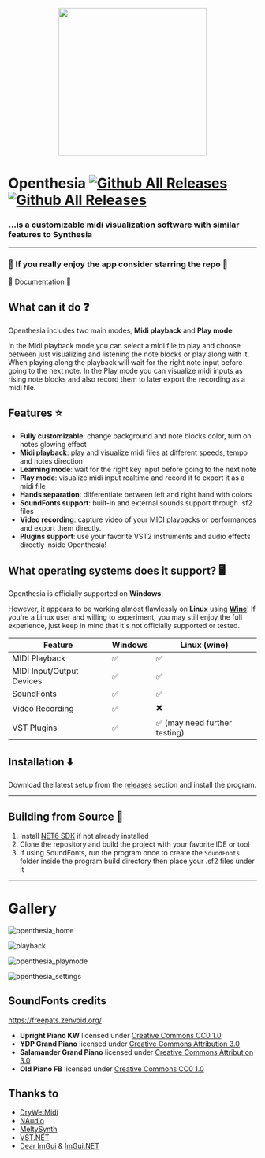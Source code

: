 <p align="center">
 <img src="https://i.imgur.com/aN1rSmB.png" width="300" height="300" />
</p>

# Openthesia [![Github All Releases](https://img.shields.io/github/v/release/ImAxel0/Openthesia?&style=for-the-badge)]() [![Github All Releases](https://img.shields.io/github/downloads/ImAxel0/Openthesia/total.svg?&color=31CB15&style=for-the-badge)]()

### ...is a customizable midi visualization software with similar features to Synthesia

---

### :star2: If you really enjoy the app consider starring the repo :star2:

:orange_book: [Documentation](https://openthesia.pages.dev/documentation) :orange_book:

## What can it do :question:

Openthesia includes two main modes, **Midi playback** and **Play mode**.

In the Midi playback mode you can select a midi file to play and choose between just visualizing and listening the note blocks or play along with it.
When playing along the playback will wait for the right note input before going to the next note.
In the Play mode you can visualize midi inputs as rising note blocks and also record them to later export the recording as a midi file.

## Features :star:

- **Fully customizable**: change background and note blocks color, turn on notes glowing effect
- **Midi playback**: play and visualize midi files at different speeds, tempo and notes direction
- **Learning mode**: wait for the right key input before going to the next note
- **Play mode**: visualize midi input realtime and record it to export it as a midi file
- **Hands separation**: differentiate between left and right hand with colors
- **SoundFonts support**: built-in and external sounds support through .sf2 files
- **Video recording**: capture video of your MIDI playbacks or performances and export them directly.
- **Plugins support**: use your favorite VST2 instruments and audio effects directly inside Openthesia!

## What operating systems does it support? :desktop_computer:

Openthesia is officially supported on **Windows**.

However, it appears to be working almost flawlessly on **Linux** using [**Wine**](https://www.winehq.org/)!
If you're a Linux user and willing to experiment, you may still enjoy the full experience, just keep in mind that it's not officially supported or tested.

| Feature       | Windows | Linux (wine) |
| ---           | ---     | ---          |
| MIDI Playback | ✅      | ✅          |
| MIDI Input/Output Devices | ✅ | ✅ |
| SoundFonts    | ✅      | ✅ |
| Video Recording | ✅    | ✖️ |
| VST Plugins   | ✅      | ✅ (may need further testing) |

## Installation :arrow_down:

Download the latest setup from the [releases](https://github.com/ImAxel0/Openthesia/releases) section and install the program.

---

## Building from Source :wrench:
1. Install [NET6 SDK](https://dotnet.microsoft.com/en-us/download/dotnet/6.0) if not already installed
2. Clone the repository and build the project with your favorite IDE or tool
3. If using SoundFonts, run the program once to create the `SoundFonts` folder inside the program build directory then place your .sf2 files under it

---

# Gallery

![openthesia_home](https://github.com/ImAxel0/Openthesia/assets/124681710/bf9d0fc8-55a9-4583-9514-da29bd5159dd)

![playback](https://github.com/ImAxel0/Openthesia/assets/124681710/bfccfaac-cb8f-4ffc-87ac-23c0ced6b0e8)

![openthesia_playmode](https://github.com/ImAxel0/Openthesia/assets/124681710/915717df-796a-4697-904a-8582321f3de6)

![openthesia_settings](https://github.com/ImAxel0/Openthesia/assets/124681710/7e8afe03-764c-4ff1-af9d-2337b03edd23)

## SoundFonts credits

https://freepats.zenvoid.org/

- **Upright Piano KW** licensed under [Creative Commons CC0 1.0](https://creativecommons.org/publicdomain/zero/1.0/)
- **YDP Grand Piano** licensed under [Creative Commons Attribution 3.0](https://creativecommons.org/licenses/by/3.0/)
- **Salamander Grand Piano** licensed under [Creative Commons Attribution 3.0](https://creativecommons.org/licenses/by/3.0/)
- **Old Piano FB** licensed under [Creative Commons CC0 1.0](https://creativecommons.org/publicdomain/zero/1.0/)

## Thanks to

- [DryWetMidi](https://melanchall.github.io/drywetmidi/index.html)
- [NAudio](https://github.com/naudio/NAudio)
- [MeltySynth](https://github.com/sinshu/meltysynth)
- [VST.NET](https://github.com/obiwanjacobi/vst.net)
- [Dear ImGui](https://github.com/ocornut/imgui) & [ImGui.NET](https://github.com/ImGuiNET/ImGui.NET)

